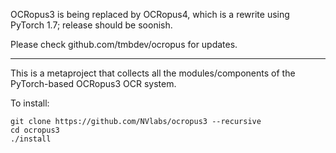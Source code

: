 OCRopus3 is being replaced by OCRopus4, which is a rewrite using PyTorch 1.7; release should be soonish.

Please check github.com/tmbdev/ocropus for updates.

---

This is a metaproject that collects all the modules/components of the
PyTorch-based OCRopus3 OCR system.

To install:

    git clone https://github.com/NVlabs/ocropus3 --recursive
    cd ocropus3
    ./install
